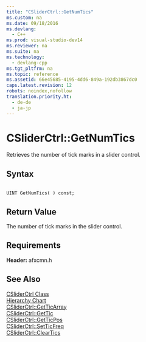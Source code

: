 ```yaml
---
title: "CSliderCtrl::GetNumTics"
ms.custom: na
ms.date: 09/18/2016
ms.devlang: 
  - C++
ms.prod: visual-studio-dev14
ms.reviewer: na
ms.suite: na
ms.technology: 
  - devlang-cpp
ms.tgt_pltfrm: na
ms.topic: reference
ms.assetid: 66e45685-4195-4dd6-849a-192db3867dc0
caps.latest.revision: 12
robots: noindex,nofollow
translation.priority.ht: 
  - de-de
  - ja-jp
---
```

# CSliderCtrl::GetNumTics
Retrieves the number of tick marks in a slider control.  
  
## Syntax  
  
```  
  
UINT GetNumTics( ) const;  
```  
  
## Return Value  
 The number of tick marks in the slider control.  
  
## Requirements  
 **Header:** afxcmn.h  
  
## See Also  
 [CSliderCtrl Class](../vs140/CSliderCtrl-Class.md)   
 [Hierarchy Chart](../vs140/Hierarchy-Chart.md)   
 [CSliderCtrl::GetTicArray](../vs140/CSliderCtrl--GetTicArray.md)   
 [CSliderCtrl::GetTic](../vs140/CSliderCtrl--GetTic.md)   
 [CSliderCtrl::GetTicPos](../vs140/CSliderCtrl--GetTicPos.md)   
 [CSliderCtrl::SetTicFreq](../vs140/CSliderCtrl--SetTicFreq.md)   
 [CSliderCtrl::ClearTics](../vs140/CSliderCtrl--ClearTics.md)